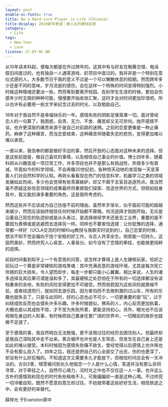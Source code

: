 ```yaml
---
layout: post
enable-sc-fonts: true
title: Be a Hard-core Player in Life (Chinese)
title-display: 2019新年寄语：做人生的硬核玩家
category:
  - Life
tags:
  - New-Year
  - Love
license: CC-BY-NC-ND
---
```


从10年读本科起，便每次都是在外过跨年的。这其中有与好友在觥筹交错、电话叙旧间度过的，也有独自一人通宵游戏、赶项目中度过的。我并非是一个特别在意仪式感的人，大多数节日于我的意义不过是一个可以懒散休息的假期。然而跨年多少还是不同的意味，岁月流逝的感伤，会在这样一个特殊的时间变得特别强烈。小时候这种情绪还要淡一些，然而等到要离开校园、告别学生生涯的时候，更加会伤感年少时无限的种种可能，慢慢要开始收敛汇聚，这时才会对时间更加珍惜吧。所以也许有必要用一些文字来纪念过去的时光，以及勉励自己。

18年对于我自然不是幸福快乐的一年。感情失败的阴影足够笼罩一切。面对曾经恋人的一句算了，我困惑，自责、无力、不舍、痛苦却又无可奈何。抛开感情不谈，也许更深层的痛苦来源于是自己对前路的迷惘。之前的恋爱更像是一种止痛药，麻痹了这种痛苦，而当恋爱结束，这种痛苦伴随着失恋的悲伤，变得更加难以难以承受。

一直以来，我信奉的都是做好手边的事，然后开放的心态面对这种未来的选择。但是这些前提是，做自己喜欢的事情，以及相信自己事业的价值。博士四年多，随着科研从兴趣变成一项日常工作，许多项目也并不是那么有挑战性，热情多少有衰减，毕竟如今的科学领域，不会再像20世纪初，各种惊天动地的发现每一天变革着人们对自然科学的认知。再转头看看现在热门的信息科学，机器学习之类的领域发展如此热闹，多少也会觉得有些羡慕嫉妒，却又不屑于去盲目追逐热点。我当然毫不质疑这些信息领域的成果最终将重塑我们探索、改造世界的方式，但假如投身其中，我又能扮演多重要的角色，这是我所考虑的。

然而这些并不应该成为自己彷徨不前的理由。虽然年岁渐长，似乎面前可能的路越来越少，然而应该始终相信任何时候开始都不算晚。何况选择才刚刚开始，无论是沿着自己现在的轨迹抑或是从头来过，是选择继续学术还是去工业界，重要的是不要因为畏惧或是逃避而去选择另一样。同样也不要害怕选错：让你犹豫的选择，通常都一样好（UCLA交流的时候Klug教授与我聊天时说到的）。自己恋爱的时候，想法不知不觉会偏向于找个安稳的好工作，与恋人共享余生。倘若能一切持久，这固然美妙，然而终究人心易变，人事易分。如今没有了恋情的牵挂，也能做更纯粹的选择。

前段时间看到知乎上一个有意思的问答，说怎样才算得上是人生硬核玩家。恰好之前玩过一个算是非常硬核的游戏黑魂：其中充满恶意的游戏环境，尤其是每次死亡伴随的巨大损失，令人望而却步，每走一步都只能小心翼翼。相比来说，人生的诸多选择及其后果可谓是温和多了，其最硬核之处恐怕在于所有的一切选择都没有读档重来的余地，失败的风险变得更加不可接受。然而倘若因为这些风险就畏缩不前，或者绕道而行，就如同去游乐园，因为害怕而不去做刺激的过山车，所有的乐趣也就失去了。只是与此同时，好的心态也必不可少，一切更重要的是“玩”，过于纠结成败反而也会错失许多乐趣。许多时候貌似，佛系的人，内心反而更加执着，大概也是以其成败不惊，才不至为失败所累，更能坚持初心。另外，眼光也不应该局限在身边的人和事，有时候把自己置身在更广阔的世界中，一切眼前的挫折也就微不足道了。

至于感情的事，我自然明白无法勉强，更不该用过往的经历去困住别人。但最终却是我自己深陷其中走不出来。离合循环也许也是人生常态，但发生在自己身上还是如此的难以接受。本科时候因为感情失败痛不欲生，曾经觉得以后感情上也许再也不会有那么投入了。四年之后，我还是把自己的心全部交了出去，伤的也更深了，却没有什么好后悔的。不知道这次又需要多久才能放下，但相信时间总会有一天冲淡的。古剑3里，晴雪被问到长久地惦念一个人是什么心情，答道并没有那么非同寻常，对于牵挂之人，自然尽心竭力，况时光之中也不仅仅这一人一事。也许这么古朴的感情观和现在的时代有些格格不入，可我偏偏却一直是这种心境。不过终究一切冷暖自知，既然不愿意刻意忘却过往，不妨就带着这些好好生活，相信旅途之中，会有更好的来替代。

薛烨光
于Evanston家中
